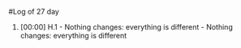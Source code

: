 #Log of 27 day

1. [00:00] H.1 - Nothing changes: everything is different - Nothing changes: everything is different
